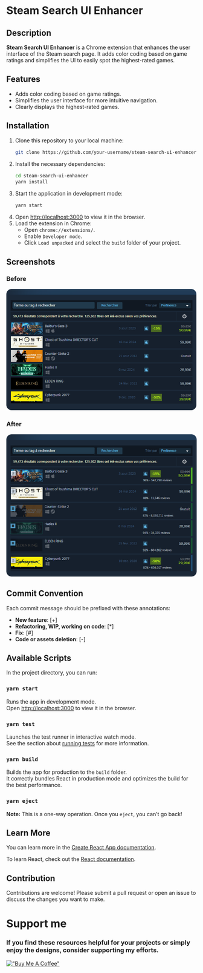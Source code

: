 # Steam Search UI Enhancer

## Description

**Steam Search UI Enhancer** is a Chrome extension that enhances the user interface of the Steam search page. It adds color coding based on game ratings and simplifies the UI to easily spot the highest-rated games.

## Features

- Adds color coding based on game ratings.
- Simplifies the user interface for more intuitive navigation.
- Clearly displays the highest-rated games.

## Installation

1. Clone this repository to your local machine:
   ```sh
   git clone https://github.com/your-username/steam-search-ui-enhancer.git
   ```
2. Install the necessary dependencies:
   ```sh
   cd steam-search-ui-enhancer
   yarn install
   ```
3. Start the application in development mode:
   ```sh
   yarn start
   ```
4. Open [http://localhost:3000](http://localhost:3000) to view it in the browser.
5. Load the extension in Chrome:
   - Open `chrome://extensions/`.
   - Enable `Developer mode`.
   - Click `Load unpacked` and select the `build` folder of your project.

## Screenshots

### Before

![Before](public/assets/steam-search-basic.webp)

### After

![After](public/assets/steam-search-better-ui.webp)

## Commit Convention

Each commit message should be prefixed with these annotations:

- **New feature**: [+]
- **Refactoring, WIP, working on code**: [*]
- **Fix**: [#]
- **Code or assets deletion**: [-]

## Available Scripts

In the project directory, you can run:

### `yarn start`

Runs the app in development mode.\
Open [http://localhost:3000](http://localhost:3000) to view it in the browser.

### `yarn test`

Launches the test runner in interactive watch mode.\
See the section about [running tests](https://facebook.github.io/create-react-app/docs/running-tests) for more information.

### `yarn build`

Builds the app for production to the `build` folder.\
It correctly bundles React in production mode and optimizes the build for the best performance.

### `yarn eject`

**Note:** This is a one-way operation. Once you `eject`, you can’t go back!

## Learn More

You can learn more in the [Create React App documentation](https://facebook.github.io/create-react-app/docs/getting-started).

To learn React, check out the [React documentation](https://reactjs.org/).

## Contribution

Contributions are welcome! Please submit a pull request or open an issue to discuss the changes you want to make.

# Support me
### If you find these resources helpful for your projects or simply enjoy the designs, consider supporting my efforts.
[!["Buy Me A Coffee"](https://www.buymeacoffee.com/assets/img/custom_images/yellow_img.png)](https://www.buymeacoffee.com/nvigneux?path=readme)
